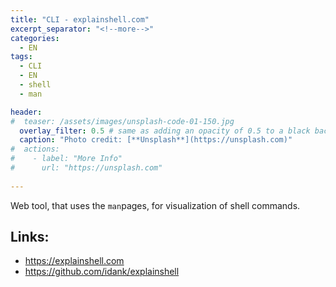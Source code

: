 ```yaml
---
title: "CLI - explainshell.com"
excerpt_separator: "<!--more-->"
categories:
  - EN
tags:
  - CLI
  - EN
  - shell
  - man

header:
#  teaser: /assets/images/unsplash-code-01-150.jpg
  overlay_filter: 0.5 # same as adding an opacity of 0.5 to a black background
  caption: "Photo credit: [**Unsplash**](https://unsplash.com)"
#  actions:
#    - label: "More Info"
#      url: "https://unsplash.com"
  
---
```



Web tool, that uses the `man`pages, for visualization of shell commands.
<!--more-->
## Links:

* https://explainshell.com
* https://github.com/idank/explainshell



